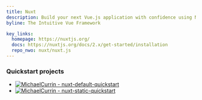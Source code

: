 ```yaml
---
title: Nuxt
description: Build your next Vue.js application with confidence using NuxtJS. An open source framework making web development simple and powerful.
byline: The Intuitive Vue Framework

key_links:
  homepage: https://nuxtjs.org/
  docs: https://nuxtjs.org/docs/2.x/get-started/installation
  repo_nwo: nuxt/nuxt.js
---
```


### Quickstart projects

- [![MichaelCurrin - nuxt-default-quickstart](https://img.shields.io/static/v1?label=MichaelCurrin&message=nuxt-default-quickstart&color=blue&logo=github)](https://github.com/MichaelCurrin/nuxt-default-quickstart)
- [![MichaelCurrin - nuxt-static-quickstart](https://img.shields.io/static/v1?label=MichaelCurrin&message=nuxt-static-quickstart&color=blue&logo=github)](https://github.com/MichaelCurrin/nuxt-static-quickstart)
